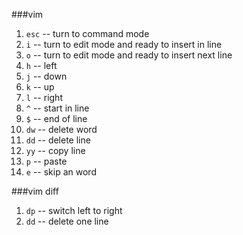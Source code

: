 ###vim

1. `esc` -- turn to command mode
1. `i` -- turn to edit mode and ready to insert in line
2. `o` -- turn to edit mode and ready to insert next line
3. `h` -- left
7. `j` -- down
8. `k` -- up
9. `l` -- right
3. `^` -- start in line
4. `$` -- end of line
5. `dw` -- delete word
6. `dd` -- delete line
7. `yy` -- copy line
8. `p` -- paste
9. `e` -- skip an word



###vim diff
1. `dp` -- switch left to right
2. `dd` -- delete one line